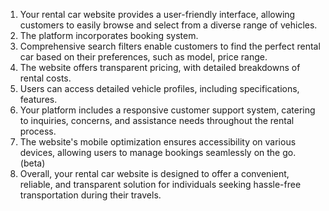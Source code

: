 1. Your rental car website provides a user-friendly interface, allowing customers to easily browse and select from a diverse range of vehicles.
2. The platform incorporates booking system.
3. Comprehensive search filters enable customers to find the perfect rental car based on their preferences, such as model, price range.
4. The website offers transparent pricing, with detailed breakdowns of rental costs.
5. Users can access detailed vehicle profiles, including specifications, features.
6. Your platform includes a responsive customer support system, catering to inquiries, concerns, and assistance needs throughout the rental process.
7. The website's mobile optimization ensures accessibility on various devices, allowing users to manage bookings seamlessly on the go. (beta)
8. Overall, your rental car website is designed to offer a convenient, reliable, and transparent solution for individuals seeking hassle-free transportation during their travels.
